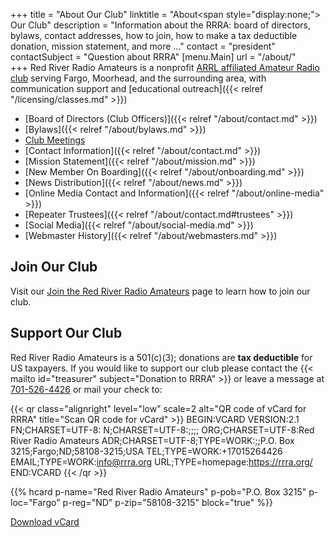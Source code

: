 +++
title = "About Our Club"
linktitle = "About<span style=\"display:none;\"> Our Club</span>"
description = "Information about the RRRA: board of directors, bylaws, contact addresses, how to join, how to make a tax deductible donation, mission statement, and more ..."
contact = "president"
contactSubject = "Question about RRRA"
[menu.Main]
url = "/about/"  
+++
Red River Radio Amateurs is a nonprofit
[ARRL affiliated Amateur Radio club](http://www.arrl.org/Groups/view/red-river-radio-amateurs-inc/type:club)
serving Fargo, Moorhead, and the surrounding area, with communication
support and
[educational outreach]({{< relref "/licensing/classes.md" >}})

* [Board of Directors \(Club Officers\)]({{< relref "/about/contact.md" >}})
* [Bylaws]({{< relref "/about/bylaws.md" >}})
* [Club Meetings](/dates/club-meetings)
* [Contact Information]({{< relref "/about/contact.md" >}})
* [Mission Statement]({{< relref "/about/mission.md" >}})
* [New Member On Boarding]({{< relref "/about/onboarding.md" >}})
* [News Distribution]({{< relref "/about/news.md" >}})
* [Online Media Contact and Information]({{< relref "/about/online-media" >}})
* [Repeater Trustees]({{< relref "/about/contact.md#trustees" >}})
* [Social Media]({{< relref "/about/social-media.md" >}})
* [Webmaster History]({{< relref "/about/webmasters.md" >}})

## Join Our Club

Visit our [Join the Red River Radio Amateurs](/join/) page to learn how to
join our club.

## Support Our Club

Red River Radio Amateurs is a 501(c)(3); donations are
**tax deductible** for US taxpayers.
If you would like to support our club please contact the
{{< mailto id="treasurer" subject="Donation to RRRA" >}}
or leave a message at [701-526-4426](tel:701-526-4426)<span class="genericon
genericon-phone"></span> or mail your check to:

{{< qr class="alignright" level="low" scale=2 alt="QR code of vCard for RRRA" title="Scan QR code for vCard"  >}}
BEGIN:VCARD
VERSION:2.1
FN;CHARSET=UTF-8:
N;CHARSET=UTF-8:;;;;
ORG;CHARSET=UTF-8:Red River Radio Amateurs
ADR;CHARSET=UTF-8;TYPE=WORK:;;P.O. Box 3215;Fargo;ND;58108-3215;USA
TEL;TYPE=WORK:+17015264426
EMAIL;TYPE=WORK:info@rrra.org
URL;TYPE=homepage:https://rrra.org/
END:VCARD
{{< /qr >}}

{{% hcard p-name="Red River Radio Amateurs" p-pob="P.O. Box 3215" p-loc="Fargo" p-reg="ND" p-zip="58108-3215" block="true" %}}

<span class="genericons-neue genericons-neue-download"></span> [Download vCard](data:text/vcard;charset=utf-8;base64,QkVHSU46VkNBUkQNClZFUlNJT046Mi4xDQpGTjtDSEFSU0VUPVVURi04Og0KTjtDSEFSU0VUPVVURi04Ojs7OzsNCk9SRztDSEFSU0VUPVVURi04OlJlZCBSaXZlciBSYWRpbyBBbWF0ZXVycw0KQURSO0NIQVJTRVQ9VVRGLTg7VFlQRT1XT1JLOjs7UC5PLiBCb3ggMzIxNTtGYXJnbztORDs1ODEwOC0zMjE1O1VTQQ0KVEVMO1RZUEU9V09SSzorMTcwMTUyNjQ0MjYNCkVNQUlMO1RZUEU9V09SSzppbmZvQHJycmEub3JnDQpVUkw7VFlQRT1ob21lcGFnZTpodHRwczovL3JycmEub3JnLw0KRU5EOlZDQVJE)


